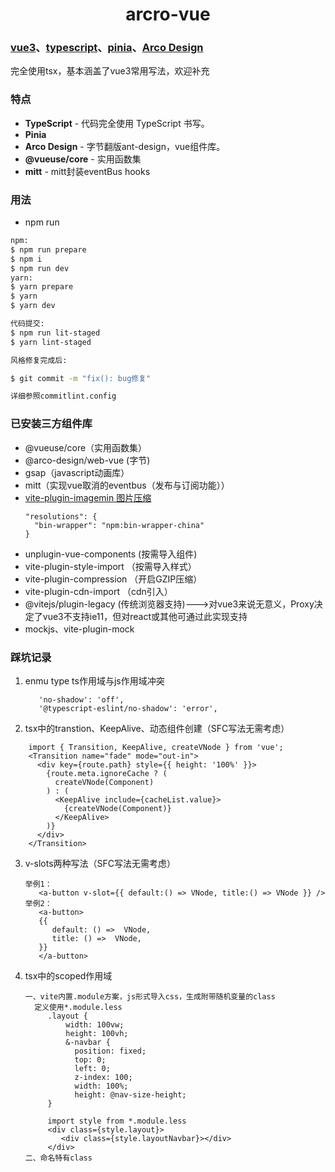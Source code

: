 <div align="center">
  <h1>arcro-vue</h1>
</div>

### [vue3](https://cn.vuejs.org/)、[typescript](https://www.typescriptlang.org/)、[pinia](https://pinia.vuejs.org/zh/)、[Arco Design](https://arco.design/)
完全使用tsx，基本涵盖了vue3常用写法，欢迎补充

### 特点
- **TypeScript**  -  代码完全使用 TypeScript 书写。
- **Pinia**
- **Arco Design**  -  字节翻版ant-design，vue组件库。
- **@vueuse/core** -  实用函数集
- **mitt** -  mitt封装eventBus hooks
### 用法
- npm run
```bash
npm:
$ npm run prepare
$ npm i
$ npm run dev
yarn:
$ yarn prepare
$ yarn
$ yarn dev

代码提交:
$ npm run lit-staged
$ yarn lint-staged

风格修复完成后:

$ git commit -m "fix(): bug修复"

详细参照commitlint.config
```

### 已安装三方组件库
- @vueuse/core（实用函数集）
- @arco-design/web-vue (字节)
- gsap（javascript动画库）
- mitt（实现vue取消的eventbus（发布与订阅功能））
- [vite-plugin-imagemin 图片压缩](https://github.com/anncwb/vite-plugin-imagemin#options)
  ```
  "resolutions": {
    "bin-wrapper": "npm:bin-wrapper-china"
  }
  ```
- unplugin-vue-components  (按需导入组件)
- vite-plugin-style-import （按需导入样式）
- vite-plugin-compression  （开启GZIP压缩）
- vite-plugin-cdn-import （cdn引入）
- @vitejs/plugin-legacy  (传统浏览器支持)--->对vue3来说无意义，Proxy决定了vue3不支持ie11，但对react或其他可通过此实现支持
- mockjs、vite-plugin-mock

###  踩坑记录
1. enmu type ts作用域与js作用域冲突
   ```
      'no-shadow': 'off',
      '@typescript-eslint/no-shadow': 'error',
   ```
2. tsx中的transtion、KeepAlive、动态组件创建（SFC写法无需考虑）
  ```
      import { Transition, KeepAlive, createVNode } from 'vue';
      <Transition name="fade" mode="out-in">
        <div key={route.path} style={{ height: '100%' }}>
          {route.meta.ignoreCache ? (
            createVNode(Component)
          ) : (
            <KeepAlive include={cacheList.value}>
              {createVNode(Component)}
            </KeepAlive>
          )}
        </div>
      </Transition>
  ```
3. v-slots两种写法（SFC写法无需考虑）
    ```
    举例1：
       <a-button v-slot={{ default:() => VNode, title:() => VNode }} />
    举例2：
       <a-button>
       {{
          default: () =>  VNode,
          title: () =>  VNode,
       }}
       </a-button>
    ```
4. tsx中的scoped作用域
   ```
   一、vite内置.module方案，js形式导入css，生成附带随机变量的class
     定义使用*.module.less
        .layout {
            width: 100vw;
            height: 100vh;
            &-navbar {
              position: fixed;
              top: 0;
              left: 0;
              z-index: 100;
              width: 100%;
              height: @nav-size-height;
        }

        import style from *.module.less
        <div class={style.layout}>
           <div class={style.layoutNavbar}></div>
        </div>
   二、命名特有class
   ```